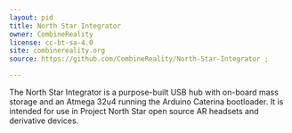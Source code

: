 ```yaml
---
layout: pid
title: North Star Integrator
owner: CombineReality
license: cc-bt-sa-4.0
site: combinereality.org
source: https://github.com/CombineReality/North-Star-Integrator ; 

---
```


The North Star Integrator is a purpose-built USB hub 
with on-board mass storage and an Atmega 32u4 running 
the Arduino Caterina bootloader. It is intended for 
use in Project North Star open source AR headsets and 
derivative devices.

